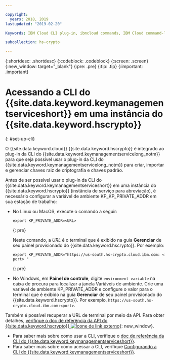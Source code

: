 ```yaml
---

copyright:
  years: 2018, 2019
lastupdated: "2019-02-20"

Keywords: IBM Cloud CLI plug-in, ibmcloud commands, IBM Cloud command-line interface

subcollection: hs-crypto

---
```


{:shortdesc: .shortdesc}
{:codeblock: .codeblock}
{:screen: .screen}
{:new_window: target="_blank"}
{:pre: .pre}
{:tip: .tip}
{:important: .important}

# Acessando a CLI do {{site.data.keyword.keymanagementserviceshort}} em uma instância do {{site.data.keyword.hscrypto}}
{: #set-up-cli}

O {{site.data.keyword.cloud}} {{site.data.keyword.hscrypto}} é integrado ao plug-in da CLI do {{site.data.keyword.keymanagementservicelong_notm}} para que seja possível usar o plug-in da CLI do {{site.data.keyword.keymanagementservicelong_notm}} para criar, importar e gerenciar chaves raiz de criptografia e chaves padrão.

Antes de ser possível usar o plug-in da CLI do {{site.data.keyword.keymanagementserviceshort}} em uma instância do {{site.data.keyword.hscrypto}} (instância de serviço para abreviação), é necessário configurar a variável de ambiente KP_KP_PRIVATE_ADDR em sua estação de trabalho:

* No Linux ou MacOS, execute o comando a seguir:

  ```
  export KP_PRIVATE_ADDR=<URL>
  ```
  {: pre}

  Neste comando, a *URL* é o terminal que é exibido na guia **Gerenciar** de seu painel provisionado do {{site.data.keyword.hscrypto}}. Por exemplo:

  ```
  export KP_PRIVATE_ADDR="https://us-south.hs-crypto.cloud.ibm.com: < port> "
  ```
  {: pre}

* No Windows, em **Painel de controle**, digite `environment variable` na caixa de procura para localizar a janela Variáveis de ambiente. Crie uma variável de ambiente KP_PRIVATE_ADDR e configure o valor para o terminal que é exibido na guia **Gerenciar** de seu painel provisionado do {{site.data.keyword.hscrypto}}. Por exemplo, `https://us-south.hs-crypto.cloud.ibm.com:<port>`.

Também é possível recuperar a URL de terminal por meio da API. Para obter detalhes, [verifique o doc de referência da API do {{site.data.keyword.hscrypto}} ![Ícone de link externo](../../icons/launch-glyph.svg "Ícone de link externo")](https://{DomainName}/apidocs/hs-crypto){: new_window}.

- Para saber mais sobre como usar a CLI, verifique o [doc de referência da CLI do {{site.data.keyword.keymanagementserviceshort}}](/docs/services/key-protect/cli-reference.html).
- Para saber mais sobre como acessar a CLI, verifique [Configurando a CLI do {{site.data.keyword.keymanagementserviceshort}}](/docs/services/key-protect/set-up-cli.html).
